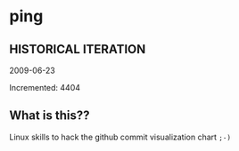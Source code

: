 # ping

## HISTORICAL ITERATION
2009-06-23

Incremented: 4404

## What is this?? 
Linux skills to hack the github commit visualization chart `;-)`
